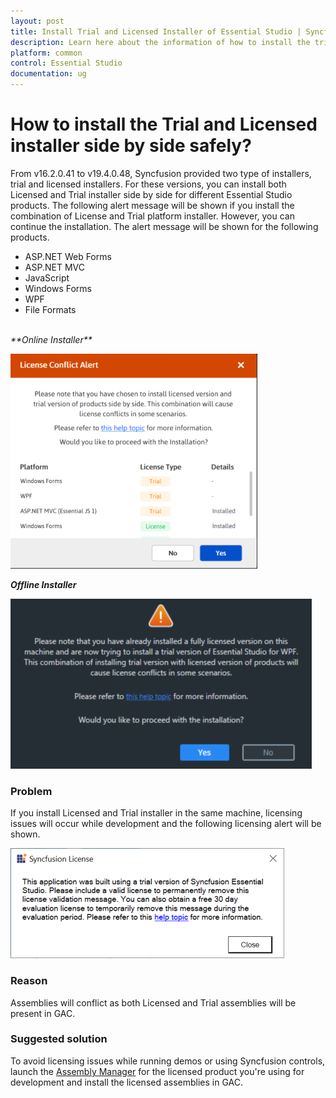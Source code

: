 ```yaml
---
layout: post
title: Install Trial and Licensed Installer of Essential Studio | Syncfusion
description: Learn here about the information of how to install the trial and licensed installer side by side safely.
platform: common
control: Essential Studio
documentation: ug
---
```



# How to install the Trial and Licensed installer side by side safely?

From v16.2.0.41 to v19.4.0.48, Syncfusion provided two type of installers, trial and licensed installers. For these versions, you can install both Licensed and Trial installer side by side for different Essential Studio products. The following alert message will be shown if you install the combination of License and Trial platform installer. However, you can continue the installation. The alert message will be shown for the following products.

* ASP.NET Web Forms
* ASP.NET MVC
* JavaScript
* Windows Forms
* WPF
* File Formats  
<br>
<em>**Online Installer**</em>

![License Conflict Alert](Errors/Side-by-side_img2.png)

<em>**Offline Installer**</em>

![Alert Message](Errors/Side-by-side_img1.png)


### Problem

If you install Licensed and Trial installer in the same machine, licensing issues will occur while development and the following licensing alert will be shown.

![Syncfusion License](Errors/Side-by-side_img3.png)

### Reason

Assemblies will conflict as both Licensed and Trial assemblies will be present in GAC.

### Suggested solution

To avoid licensing issues while running demos or using Syncfusion controls, launch the [Assembly Manager](https://help.syncfusion.com/common/essential-studio/utilities#assembly-manager) for the licensed product you're using for development and install the licensed assemblies in GAC.

